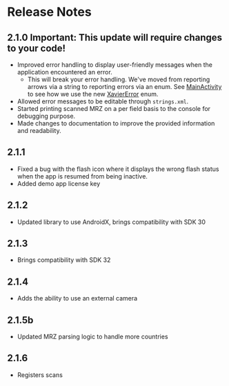 # Release Notes
## 2.1.0 **Important**: This update will require changes to your code!
* Improved error handling to display user-friendly messages when the application encountered an error.
  * This will break your error handling. We've moved from reporting arrows via a string to reporting errors via an enum. See [MainActivity](../xavier-demo/app/src/main/java/com/blacksharktech/xavier/MainActivity.java) to see how we use the new [XavierError](./using-xavier.md#enum:-xavieractivity.error) enum.
* Allowed error messages to be editable through `strings.xml`.
* Started printing scanned MRZ on a per field basis to the console for debugging purpose.
* Made changes to documentation to improve the provided information and readability.

## 2.1.1
* Fixed a bug with the flash icon where it displays the wrong flash status when the app is resumed from being inactive.
* Added demo app license key

## 2.1.2
* Updated library to use AndroidX, brings compatibility with SDK 30

## 2.1.3
* Brings compatibility with SDK 32

## 2.1.4
* Adds the ability to use an external camera

## 2.1.5b
* Updated MRZ parsing logic to handle more countries

## 2.1.6
* Registers scans
